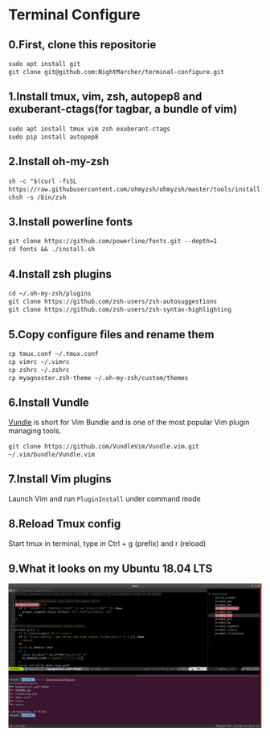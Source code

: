 # Terminal Configure

## 0.First, clone this repositorie
	sudo apt install git
	git clone git@github.com:NightMarcher/terminal-configure.git
## 1.Install tmux, vim, zsh, autopep8 and exuberant-ctags(for tagbar, a bundle of vim)
	sudo apt install tmux vim zsh exuberant-ctags
    sudo pip install autopep8
## 2.Install oh-my-zsh
    sh -c "$(curl -fsSL https://raw.githubusercontent.com/ohmyzsh/ohmyzsh/master/tools/install.sh)"
	chsh -s /bin/zsh
## 3.Install powerline fonts
	git clone https://github.com/powerline/fonts.git --depth=1
	cd fonts && ./install.sh
## 4.Install zsh plugins
	cd ~/.oh-my-zsh/plugins
	git clone https://github.com/zsh-users/zsh-autosuggestions
	git clone https://github.com/zsh-users/zsh-syntax-highlighting
## 5.Copy configure files and rename them
    cp tmux.conf ~/.tmux.conf
    cp vimrc ~/.vimrc
    cp zshrc ~/.zshrc
    cp myagnoster.zsh-theme ~/.oh-my-zsh/custom/themes
## 6.Install Vundle
  [Vundle](https://github.com/VundleVim/Vundle.vim) is short for Vim Bundle and is one of the most popular Vim plugin managing tools.

	git clone https://github.com/VundleVim/Vundle.vim.git ~/.vim/bundle/Vundle.vim
## 7.Install Vim plugins
  Launch Vim and run `PluginInstall` under command mode
## 8.Reload Tmux config
  Start tmux in terminal, type in Ctrl + g (prefix) and r (reload)
## 9.What it looks on my Ubuntu 18.04 LTS
  ![rendering](https://github.com/NightMarcher/MyVimConfigure/blob/master/rendering.png?raw=true "rendering")

